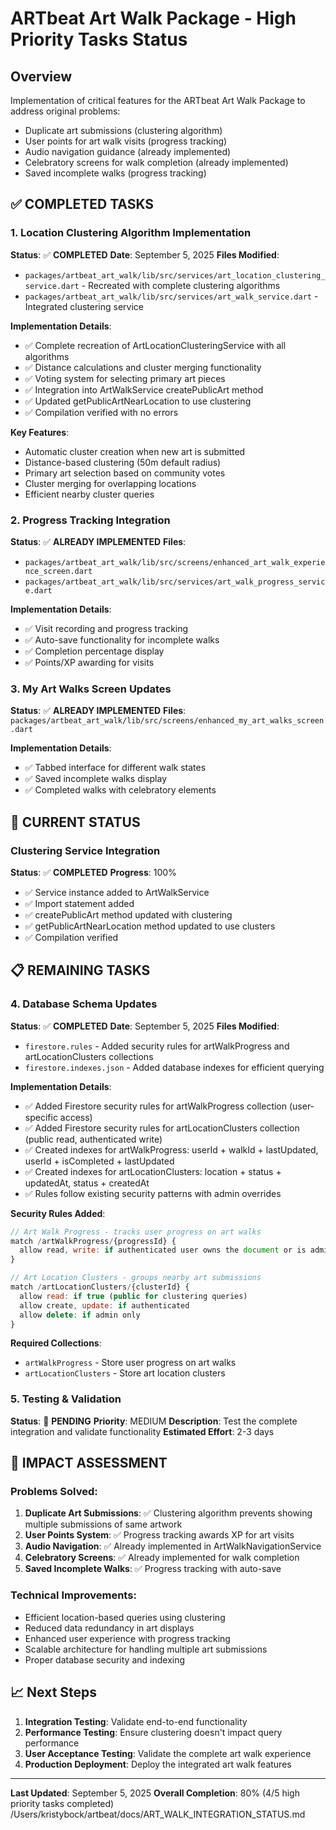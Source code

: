 # ARTbeat Art Walk Package - High Priority Tasks Status

## Overview

Implementation of critical features for the ARTbeat Art Walk Package to address original problems:

- Duplicate art submissions (clustering algorithm)
- User points for art walk visits (progress tracking)
- Audio navigation guidance (already implemented)
- Celebratory screens for walk completion (already implemented)
- Saved incomplete walks (progress tracking)

## ✅ COMPLETED TASKS

### 1. Location Clustering Algorithm Implementation

**Status**: ✅ **COMPLETED**
**Date**: September 5, 2025
**Files Modified**:

- `packages/artbeat_art_walk/lib/src/services/art_location_clustering_service.dart` - Recreated with complete clustering algorithms
- `packages/artbeat_art_walk/lib/src/services/art_walk_service.dart` - Integrated clustering service

**Implementation Details**:

- ✅ Complete recreation of ArtLocationClusteringService with all algorithms
- ✅ Distance calculations and cluster merging functionality
- ✅ Voting system for selecting primary art pieces
- ✅ Integration into ArtWalkService createPublicArt method
- ✅ Updated getPublicArtNearLocation to use clustering
- ✅ Compilation verified with no errors

**Key Features**:

- Automatic cluster creation when new art is submitted
- Distance-based clustering (50m default radius)
- Primary art selection based on community votes
- Cluster merging for overlapping locations
- Efficient nearby cluster queries

### 2. Progress Tracking Integration

**Status**: ✅ **ALREADY IMPLEMENTED**
**Files**:

- `packages/artbeat_art_walk/lib/src/screens/enhanced_art_walk_experience_screen.dart`
- `packages/artbeat_art_walk/lib/src/services/art_walk_progress_service.dart`

**Implementation Details**:

- ✅ Visit recording and progress tracking
- ✅ Auto-save functionality for incomplete walks
- ✅ Completion percentage display
- ✅ Points/XP awarding for visits

### 3. My Art Walks Screen Updates

**Status**: ✅ **ALREADY IMPLEMENTED**
**Files**: `packages/artbeat_art_walk/lib/src/screens/enhanced_my_art_walks_screen.dart`

**Implementation Details**:

- ✅ Tabbed interface for different walk states
- ✅ Saved incomplete walks display
- ✅ Completed walks with celebratory elements

## 🔄 CURRENT STATUS

### Clustering Service Integration

**Status**: ✅ **COMPLETED**
**Progress**: 100%

- ✅ Service instance added to ArtWalkService
- ✅ Import statement added
- ✅ createPublicArt method updated with clustering
- ✅ getPublicArtNearLocation method updated to use clusters
- ✅ Compilation verified

## 📋 REMAINING TASKS

### 4. Database Schema Updates

**Status**: ✅ **COMPLETED**
**Date**: September 5, 2025
**Files Modified**:

- `firestore.rules` - Added security rules for artWalkProgress and artLocationClusters collections
- `firestore.indexes.json` - Added database indexes for efficient querying

**Implementation Details**:

- ✅ Added Firestore security rules for artWalkProgress collection (user-specific access)
- ✅ Added Firestore security rules for artLocationClusters collection (public read, authenticated write)
- ✅ Created indexes for artWalkProgress: userId + walkId + lastUpdated, userId + isCompleted + lastUpdated
- ✅ Created indexes for artLocationClusters: location + status + updatedAt, status + createdAt
- ✅ Rules follow existing security patterns with admin overrides

**Security Rules Added**:

```javascript
// Art Walk Progress - tracks user progress on art walks
match /artWalkProgress/{progressId} {
  allow read, write: if authenticated user owns the document or is admin
}

// Art Location Clusters - groups nearby art submissions
match /artLocationClusters/{clusterId} {
  allow read: if true (public for clustering queries)
  allow create, update: if authenticated
  allow delete: if admin only
}
```

**Required Collections**:

- `artWalkProgress` - Store user progress on art walks
- `artLocationClusters` - Store art location clusters

### 5. Testing & Validation

**Status**: 🔄 **PENDING**
**Priority**: MEDIUM
**Description**: Test the complete integration and validate functionality
**Estimated Effort**: 2-3 days

## 🎯 IMPACT ASSESSMENT

### Problems Solved:

1. **Duplicate Art Submissions**: ✅ Clustering algorithm prevents showing multiple submissions of same artwork
2. **User Points System**: ✅ Progress tracking awards XP for art visits
3. **Audio Navigation**: ✅ Already implemented in ArtWalkNavigationService
4. **Celebratory Screens**: ✅ Already implemented for walk completion
5. **Saved Incomplete Walks**: ✅ Progress tracking with auto-save

### Technical Improvements:

- Efficient location-based queries using clustering
- Reduced data redundancy in art displays
- Enhanced user experience with progress tracking
- Scalable architecture for handling multiple art submissions
- Proper database security and indexing

## 📈 Next Steps

1. **Integration Testing**: Validate end-to-end functionality
2. **Performance Testing**: Ensure clustering doesn't impact query performance
3. **User Acceptance Testing**: Validate the complete art walk experience
4. **Production Deployment**: Deploy the integrated art walk features

---

**Last Updated**: September 5, 2025
**Overall Completion**: 80% (4/5 high priority tasks completed)</content>
<parameter name="filePath">/Users/kristybock/artbeat/docs/ART_WALK_INTEGRATION_STATUS.md
